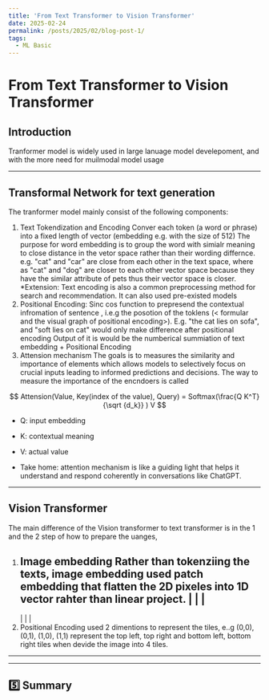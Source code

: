 ```yaml
---
title: 'From Text Transformer to Vision Transformer'
date: 2025-02-24
permalink: /posts/2025/02/blog-post-1/
tags:
  - ML Basic
---
```


From Text Transformer to Vision Transformer
======

## Introduction
Tranformer model is widely used in large lanuage model develepoment, and with the more need for muilmodal model usage 

---

## Transformal Network for text generation
The tranformer model mainly consist of the following components:
1. Text Tokendization and Encoding
   Conver each token (a word or phrase) into a fixed length of vector (embedding e.g. with the size of 512)
   The purpose for word  embedding is to group the word with simialr meaning to close distance in the vetor space rather than their wording differnce. e.g. "cat" and "car" are close from each other in the text space, where as "cat" and "dog" are closer to each other vector space because they have the similar attribute of pets thus their vector space is closer. 
   *Extension: Text encoding is also a common preprocessing  method for search and recommendation. It can also used pre-existed models 
2. Positional Encoding:
   Sinc cos function to prepresend the contextual infromation of sentence , i.e.g the posotion of the toklens (< formular and the visual graph of positional encoding>). E.g. "the cat lies on sofa", and "soft lies on cat" would only make difference after positional encoding
   Output of it is would be the numberical summiation of text embedding + Positional Encoding
3. Attension mechanism
   The goals is to measures the similarity and importance of elements which allows models to selectively focus on crucial inputs leading to informed predictions and decisions. The way to measure the importance of the encndoers is called 

$$
Attension(Value, Key(index of the value), Query) = Softmax(\frac{Q K^T}{\sqrt {d_k}} ) V
$$
- Q: input embedding
- K: contextual meaning
- V: actual value

 - Take home: attention mechanism is like a guiding light that helps it understand and respond coherently in conversations like ChatGPT.

---

## Vision Transformer
The main difference of the Vision transformer to text transformer is in the 1 and the 2 step of how to prepare the uanges,
1. Image embedding
   Rather than tokenziing the texts, image embedding used patch embedding that flatten the 2D pixeles into 1D vector rahter than linear project.
   | | |
   -----
   | | |
2. Positional Encoding used 2 dimentions to represent the tiles, e..g (0,0), (0,1), (1,0), (1,1) represent the top left, top right and bottom left, bottom right tiles when devide the image into 4 tiles.

---


---

## 5️⃣ Summary

